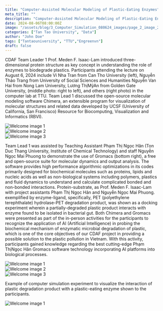 ```yaml
---
title: "Computer-Assisted Molecular Modeling of Plastic-Eating Enzymes"
meta_title: ""
description: "Computer-Assisted Molecular Modeling of Plastic-Eating Enzymes"
date: 2024-08-06T08:00:00Z
image: "/assets/blog/3_Computer_Simulation_080624_images/page_2_image_2.jpeg"
categories: ["Tan Tao University", "Data"]
author: "John Doe"
tags: ["Tantaouniversity", "TTU","Engreenvn"]
draft: false
---
```


CDAF Team Leader 1 Prof. Meden F. Isaac-Lam introduced three-dimensional protein structure as key concept in understanding the role of enzymes to biodegrade plastics. Participants attending the lecture on August 6, 2024 include Vi Nha Tran from Can Tho University (left), Nguyễn Thảo Trang from University of Social Sciences and Humanities Nguyễn Van Hai from Nong Lam University, Lương ThịMỹAn from Golden Gate University, (middle photo: right to left), and others (right photo) in the computer lab at TTU. Team Lead 1 discussed the open-source molecular modeling software Chimera, an extensible program for visualization of molecular structures and related data developed by UCSF (University of California, San Francisco) Resource for Biocomputing, Visualization and Informatics (RBVI).

<div class="grid-container-2">
    <div class="grid-item">
        <img src="/assets/blog/3_Computer_Simulation_080624_images/page_2_image_1.jpeg" alt="Welcome image 1"/>
    </div>
    <div class="grid-item">
        <img src="/assets/blog/3_Computer_Simulation_080624_images/page_2_image_2.jpeg" alt="Welcome image 2"/>
    </div>
    <div class="grid-item">
        <img src="/assets/blog/3_Computer_Simulation_080624_images/page_2_image_3.jpeg" alt="Welcome image 3"/>
    </div>
</div>


Team Lead 1 was assisted by Teaching Assistant Phạm Thị Ngọc Hân (Ton Duc Thang University, Institute of Chemical Technology) and staff Nguyễn Ngọc Mai Phuong to demonstrate the use of Gromacs (bottom right), a free and open-source suite for molecular dynamics and output analysis. The software provides high performance algorithmic optimizations in its codes primarily designed for biochemical molecules such as proteins, lipids and nucleic acids as well as non-biological systems including polymers, plastics and fluid dynamics to understand and calculate complicated bonded and non-bonded interactions. Protein-substrate, as Prof. Meden F. Isaac-Lam with project assistants Phạm Thị Ngọc Hân and Nguyễn Ngọc Mai Phuong. exemplified by enzyme-ligand, specifically, PET (polyethylene terephthalate) hydrolase-PET degradation product, was shown as a docking experiment wherein a partially-degraded plastic product interacts with enzyme found to be isolated in bacterial gut. Both Chimera and Gromacs were presented as part of the in-person activities for the participants to recognize the application of AI (Artificial Intelligence) in probing the biochemical mechanism of enzymatic microbial degradation of plastic, which is one of the core objectives of our CDAF project in providing a possible solution to the plastic pollution in Vietnam. With this activity, participants gained knowledge regarding the best cutting-edge Phạm ThịNgọc Hân Gromacs software technology incorporating AI platforms into biological processes.

<div class="grid-container-2">
    <div class="grid-item">
        <img src="/assets/blog/3_Computer_Simulation_080624_images/page_3_image_1.jpeg" alt="Welcome image 1"/>
    </div>
    <div class="grid-item">
        <img src="/assets/blog/3_Computer_Simulation_080624_images/page_3_image_2.jpeg" alt="Welcome image 2"/>
    </div>
    <div class="grid-item">
        <img src="/assets/blog/3_Computer_Simulation_080624_images/page_3_image_3.jpeg" alt="Welcome image 3"/>
    </div>
</div>

Example of computer simulation experiment to visualize the interaction of plastic degradation product with a plastic-eating enzyme shown to the participants.

<div class="grid-center">
    <img src="/assets/blog/3_Computer_Simulation_080624_images/page_4_image_1.jpeg" alt="Welcome image 1"/>
</div>
